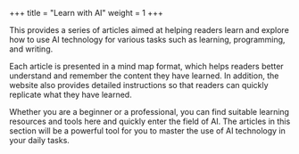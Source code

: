 +++
title = "Learn with AI"
weight = 1
+++

This provides a series of articles aimed at helping readers learn and explore how to use AI technology for various tasks such as learning, programming, and writing.

Each article is presented in a mind map format, which helps readers better understand and remember the content they have learned. In addition, the website also provides detailed instructions so that readers can quickly replicate what they have learned.

Whether you are a beginner or a professional, you can find suitable learning resources and tools here and quickly enter the field of AI. The articles in this section will be a powerful tool for you to master the use of AI technology in your daily tasks.
